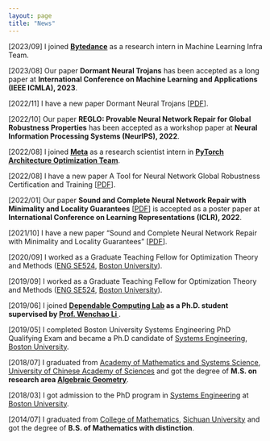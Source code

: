 ```yaml
---
layout: page
title: "News"
---
```

[2023/09] I joined **<a href="https://www.bytedance.com/en/" target="_blank">Bytedance</a>** as a research intern in Machine Learning Infra Team.

[2023/08] Our paper **Dormant Neural Trojans** has been accepted as a long paper at **International Conference on Machine Learning and Applications (IEEE ICMLA), 2023**.

[2022/11] I have a new paper Dormant Neural Trojans [<a href="https://arxiv.org/abs/2211.01808" target="_blank">PDF</a>].

[2022/10] Our paper **REGLO: Provable Neural Network Repair for Global Robustness Properties** has been accepted as a workshop paper at **Neural Information Processing Systems (NeurIPS), 2022**.

[2022/08] I joined **<a href="https://about.meta.com" target="_blank">Meta</a>** as a research scientist intern in **<a href="https://pytorch.org/docs/stable/quantization.html" target="_blank">PyTorch Architecture Optimization Team</a>**.

[2022/08] I have a new paper A Tool for Neural Network Global Robustness Certification and Training [<a href="https://arxiv.org/abs/2208.07289" target="_blank">PDF</a>].

[2022/01] Our paper **Sound and Complete Neural Network Repair with Minimality and Locality Guarantees** [<a href="https://arxiv.org/abs/2110.07682" target="_blank">PDF</a>] is accepted as a poster paper at **International Conference on Learning Representations (ICLR), 2022**.

[2021/10] I have a new paper “Sound and Complete Neural Network Repair with Minimality and Locality Guarantees” [<a href="https://arxiv.org/abs/2110.07682" target="_blank">PDF</a>].

[2020/09] I worked as a Graduate Teaching Fellow for Optimization Theory and Methods (<a href="https://www.bu.edu/academics/eng/courses/eng-se-524/" target="_blank">ENG SE524</a>, <a href="https://www.bu.edu" target="_blank">Boston University</a>).

[2019/09] I worked as a Graduate Teaching Fellow for Optimization Theory and Methods (<a href="https://www.bu.edu/academics/eng/courses/eng-se-524/" target="_blank">ENG SE524</a>, <a href="https://www.bu.edu" target="_blank">Boston University</a>).

[2019/06] I joined **<a href="https://sites.bu.edu/depend/" target="_blank">Dependable Computing Lab</a> as a Ph.D. student supervised by <a href="https://www.bu.edu/eng/profile/39799/" target="_blank"> Prof. Wenchao Li </a>**.

[2019/05] I completed Boston University Systems Engineering PhD Qualifying Exam and became a Ph.D candidate of <a href="https://www.bu.edu/eng/departments/se/" target="_blank">Systems Engineering</a>, <a href="https://www.bu.edu" target="_blank">Boston University</a>.

[2018/07] I graduated from <a href="http://english.amss.cas.cn" target="_blank">Academy of Mathematics and Systems Science</a>, <a href="https://english.ucas.ac.cn" target="_blank">University of Chinese Academy of Sciences</a> and got the degree of **M.S. on research area <a href="https://en.wikipedia.org/wiki/Algebraic_geometry" target="_blank">Algebraic Geometry</a>**.

[2018/03] I got admission to the PhD program in <a href="https://www.bu.edu/eng/departments/se/" target="_blank">Systems Engineering</a> at <a href="https://www.bu.edu" target="_blank">Boston University</a>.

[2014/07] I graduated from <a href="https://math.scu.edu.cn/English.htm" target="_blank">College of Mathematics</a>, <a href="https://en.scu.edu.cn" target="_blank">Sichuan University</a> and got the degree of **B.S. of Mathematics with distinction**.
